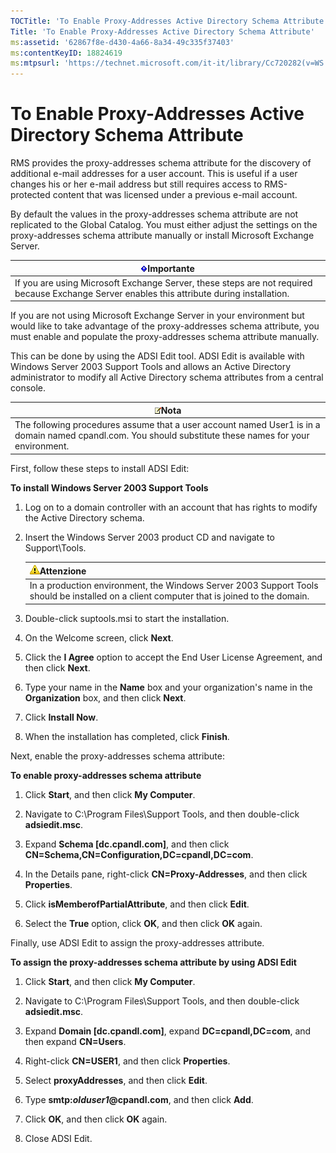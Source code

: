 ```yaml
---
TOCTitle: 'To Enable Proxy-Addresses Active Directory Schema Attribute'
Title: 'To Enable Proxy-Addresses Active Directory Schema Attribute'
ms:assetid: '62867f8e-d430-4a66-8a34-49c335f37403'
ms:contentKeyID: 18824619
ms:mtpsurl: 'https://technet.microsoft.com/it-it/library/Cc720282(v=WS.10)'
---
```


To Enable Proxy-Addresses Active Directory Schema Attribute
===========================================================

RMS provides the proxy-addresses schema attribute for the discovery of additional e-mail addresses for a user account. This is useful if a user changes his or her e-mail address but still requires access to RMS-protected content that was licensed under a previous e-mail account.

By default the values in the proxy-addresses schema attribute are not replicated to the Global Catalog. You must either adjust the settings on the proxy-addresses schema attribute manually or install Microsoft Exchange Server.

| ![](images/Cc720282.Important(WS.10).gif)Importante                                                             |
|----------------------------------------------------------------------------------------------------------------------------------------------|
| If you are using Microsoft Exchange Server, these steps are not required because Exchange Server enables this attribute during installation. |

If you are not using Microsoft Exchange Server in your environment but would like to take advantage of the proxy-addresses schema attribute, you must enable and populate the proxy-addresses schema attribute manually.

This can be done by using the ADSI Edit tool. ADSI Edit is available with Windows Server 2003 Support Tools and allows an Active Directory administrator to modify all Active Directory schema attributes from a central console.

| ![](images/Cc720282.note(WS.10).gif)Nota                                                                                    |
|----------------------------------------------------------------------------------------------------------------------------------------------------------|
| The following procedures assume that a user account named User1 is in a domain named cpandl.com. You should substitute these names for your environment. |

First, follow these steps to install ADSI Edit:

**To install Windows Server 2003 Support Tools**
1.  Log on to a domain controller with an account that has rights to modify the Active Directory schema.

2.  Insert the Windows Server 2003 product CD and navigate to Support\\Tools.

    | ![](images/Cc720282.Caution(WS.10).gif)Attenzione                                                            |
    |-------------------------------------------------------------------------------------------------------------------------------------------|
    | In a production environment, the Windows Server 2003 Support Tools should be installed on a client computer that is joined to the domain. |

3.  Double-click suptools.msi to start the installation.

4.  On the Welcome screen, click **Next**.

5.  Click the **I Agree** option to accept the End User License Agreement, and then click **Next**.

6.  Type your name in the **Name** box and your organization's name in the **Organization** box, and then click **Next**.

7.  Click **Install Now**.

8.  When the installation has completed, click **Finish**.

Next, enable the proxy-addresses schema attribute:

**To enable proxy-addresses schema attribute**
1.  Click **Start**, and then click **My Computer**.

2.  Navigate to C:\\Program Files\\Support Tools, and then double-click **adsiedit.msc**.

3.  Expand **Schema \[dc.cpandl.com\]**, and then click **CN=Schema,CN=Configuration,DC=cpandl,DC=com**.

4.  In the Details pane, right-click **CN=Proxy-Addresses**, and then click **Properties**.

5.  Click **isMemberofPartialAttribute**, and then click **Edit**.

6.  Select the **True** option, click **OK**, and then click **OK** again.

Finally, use ADSI Edit to assign the proxy-addresses attribute.

**To assign the proxy-addresses schema attribute by using ADSI Edit**
1.  Click **Start**, and then click **My Computer**.

2.  Navigate to C:\\Program Files\\Support Tools, and then double-click **adsiedit.msc**.

3.  Expand **Domain \[dc.cpandl.com\]**, expand **DC=cpandl,DC=com**, and then expand **CN=Users**.

4.  Right-click **CN=USER1**, and then click **Properties**.

5.  Select **proxyAddresses**, and then click **Edit**.

6.  Type **smtp:***olduser1***@cpandl.com**, and then click **Add**.

7.  Click **OK**, and then click **OK** again.

8.  Close ADSI Edit.
